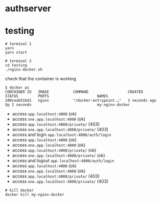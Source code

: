 # authserver

# testing

```
# terminal 1
yarn
yarn start
```

```
# terminal 2
cd testing
./nginx-docker.sh
```

check that the container is working

```
$ docker ps
CONTAINER ID   IMAGE           COMMAND                  CREATED         STATUS         PORTS                      NAMES
280ceab516d1   nginx           "/docker-entrypoint.…"   3 seconds ago   Up 2 seconds                              my-nginx-docker
```

- access `app.localhost:4000` (ok)
- access `one.app.localhost:4000` (ok)
- access `app.localhost:4000/private/` (403)
- access `one.app.localhost:4000/private/` (403)
- access and login `app.localhost:4000/auth/login`
- access `app.localhost:4000` (ok)
- access `one.app.localhost:4000` (ok)
- access `app.localhost:4000/private/` (ok)
- access `one.app.localhost:4000/private/` (ok)
- access and logout `app.localhost:4000/auth/login`
- access `app.localhost:4000` (ok)
- access `one.app.localhost:4000` (ok)
- access `app.localhost:4000/private/` (403)
- access `one.app.localhost:4000/private/` (403)

```
# kill docker
docker kill my-nginx-docker
```
